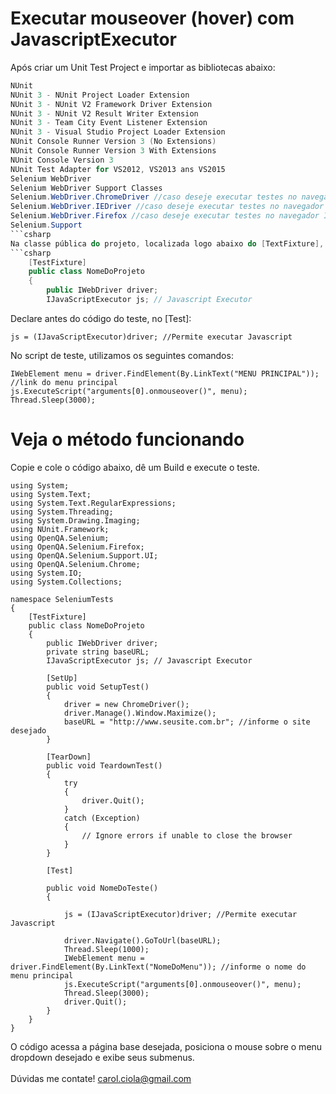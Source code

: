 # Executar mouseover (hover) com JavascriptExecutor

Após criar um Unit Test Project e importar as bibliotecas abaixo:
```csharp
NUnit
NUnit 3 - NUnit Project Loader Extension
NUnit 3 - NUnit V2 Framework Driver Extension
NUnit 3 - NUnit V2 Result Writer Extension
NUnit 3 - Team City Event Listener Extension
NUnit 3 - Visual Studio Project Loader Extension
NUnit Console Runner Version 3 (No Extensions)
NUnit Console Runner Version 3 With Extensions
NUnit Console Version 3
NUnit Test Adapter for VS2012, VS2013 ans VS2015
Selenium WebDriver
Selenium WebDriver Support Classes
Selenium.WebDriver.ChromeDriver //caso deseje executar testes no navegador Internet Explorer
Selenium.WebDriver.IEDriver //caso deseje executar testes no navegador Internet Explorer
Selenium.WebDriver.Firefox //caso deseje executar testes no navegador Internet Explorer
Selenium.Support
```csharp
Na classe pública do projeto, localizada logo abaixo do [TextFixture], informe a seguinte variável:
```csharp
    [TestFixture]
    public class NomeDoProjeto
    {
        public IWebDriver driver;
        IJavaScriptExecutor js; // Javascript Executor
```
Declare antes do código do teste, no [Test]:
```
js = (IJavaScriptExecutor)driver; //Permite executar Javascript
```
No script de teste, utilizamos os seguintes comandos:
```
IWebElement menu = driver.FindElement(By.LinkText("MENU PRINCIPAL")); //link do menu principal
js.ExecuteScript("arguments[0].onmouseover()", menu);
Thread.Sleep(3000);
```
# Veja o método funcionando

Copie e cole o código abaixo, dê um Build e execute o teste.
```
using System;
using System.Text;
using System.Text.RegularExpressions;
using System.Threading;
using System.Drawing.Imaging;
using NUnit.Framework;
using OpenQA.Selenium;
using OpenQA.Selenium.Firefox;
using OpenQA.Selenium.Support.UI;
using OpenQA.Selenium.Chrome;
using System.IO;
using System.Collections;

namespace SeleniumTests
{
    [TestFixture]
    public class NomeDoProjeto
    {
        public IWebDriver driver;
        private string baseURL;
        IJavaScriptExecutor js; // Javascript Executor

        [SetUp]
        public void SetupTest()
        {
            driver = new ChromeDriver();
            driver.Manage().Window.Maximize();
            baseURL = "http://www.seusite.com.br"; //informe o site desejado
        }

        [TearDown]
        public void TeardownTest()
        {
            try
            {
                driver.Quit();
            }
            catch (Exception)
            {
                // Ignore errors if unable to close the browser
            }
        }

        [Test]

        public void NomeDoTeste()
        {

            js = (IJavaScriptExecutor)driver; //Permite executar Javascript

            driver.Navigate().GoToUrl(baseURL);
            Thread.Sleep(1000);
            IWebElement menu = driver.FindElement(By.LinkText("NomeDoMenu")); //informe o nome do menu principal
            js.ExecuteScript("arguments[0].onmouseover()", menu);
            Thread.Sleep(3000);
            driver.Quit();
        }
    }
}
```
O código acessa a página base desejada, posiciona o mouse sobre o menu dropdown desejado e exibe seus submenus.
<br></br>
Dúvidas me contate! carol.ciola@gmail.com
